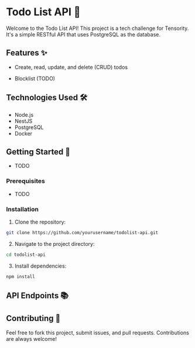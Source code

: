 # Todo List API 📝

Welcome to the Todo List API! This project is a tech challenge for Tensority. It's a simple RESTful API that uses PostgreSQL as the database.

## Features ✨

- Create, read, update, and delete (CRUD) todos

- Blocklist (TODO)

## Technologies Used 🛠️

- Node.js
- NestJS
- PostgreSQL
- Docker


## Getting Started 🚀
- TODO
### Prerequisites
- TODO
### Installation

1. Clone the repository:
  ```bash
  git clone https://github.com/yourusername/todolist-api.git
  ```
2. Navigate to the project directory:
  ```bash
  cd todolist-api
  ```
3. Install dependencies:
  ```bash
  npm install
  ```
## API Endpoints 📚

## Contributing 🤝

Feel free to fork this project, submit issues, and pull requests. Contributions are always welcome!

